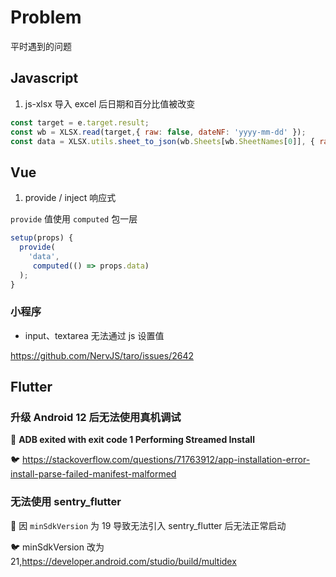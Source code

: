 # Problem

平时遇到的问题

## Javascript

1. js-xlsx 导入 excel 后日期和百分比值被改变

```javascript
const target = e.target.result;
const wb = XLSX.read(target,{ raw: false, dateNF: 'yyyy-mm-dd' });
const data = XLSX.utils.sheet_to_json(wb.Sheets[wb.SheetNames[0]], { raw:false, dateNF:'yyyy-mm-dd' });
```

## Vue

1. provide / inject 响应式

`provide` 值使用 `computed` 包一层

```javascript
setup(props) {
  provide(
    'data',
     computed(() => props.data)
  );
}
```

### 小程序

- input、textarea 无法通过 js 设置值

<https://github.com/NervJS/taro/issues/2642>

## Flutter

### 升级 Android 12 后无法使用真机调试

:bug: **ADB exited with exit code 1 Performing Streamed Install**

:bird: <https://stackoverflow.com/questions/71763912/app-installation-error-install-parse-failed-manifest-malformed>

### 无法使用 sentry_flutter

:bug: 因 `minSdkVersion` 为 19 导致无法引入 sentry_flutter 后无法正常启动

:bird: minSdkVersion 改为 21,<https://developer.android.com/studio/build/multidex>
